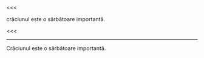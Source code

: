 <<<

crăciunul este o sărbătoare importantă.

<<<

---

>>>

Crăciunul este o sărbătoare importantă.

>>>
